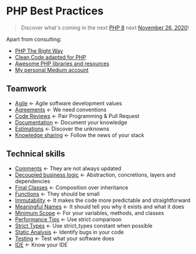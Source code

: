 # PHP Best Practices

> Discover what's coming in the next [PHP 8](https://wiki.php.net/rfc#php_80) next [November 26, 2020](https://wiki.php.net/todo/php80)!

Apart from consulting:

* [PHP The Right Way](https://phptherightway.com/)
* [Clean Code adapted for PHP](https://github.com/jupeter/clean-code-php)
* [Awesome PHP libraries and resources](https://github.com/ziadoz/awesome-php)
* [My personal Medium account](https://medium.com/@chemaclass/)

## Teamwork

* [Agile](/team-work/agile.md) <- Agile software development values
* [Agreements](/team-work/agreements.md) <- We need conventions
* [Code Reviews](/team-work/code-reviews.md) <- Pair Programming & Pull Request
* [Documentation](/team-work/documentation.md) <- Document your knowledge
* [Estimations](/team-work/estimations.md) <- Discover the unknowns
* [Knowledge sharing](/team-work/knowledge-sharing.md) <- Follow the news of your stack

## Technical skills

* [Comments](/technical-skills/comments.md) <- They are not always updated 
* [Decoupled business logic](/technical-skills/decoupled-business-logic.md) <- Abstraction, concretions, layers and dependencies 
* [Final Classes](/technical-skills/final-classes.md) <- Composition over inheritance
* [Functions](/technical-skills/functions.md) <- They should be small
* [Immutability](/technical-skills/immutability.md) <- It makes the code more predictable and straightforward
* [Meaningful Names](/technical-skills/meaningful-names.md) <- It should tell you why it exists and what it does
* [Minimum Scope](/technical-skills/minimum-scope.md) <- For your variables, methods, and classes
* [Performance Tips](/technical-skills/performance-tips.md) <- Use strict comparison
* [Strict Types](/technical-skills/strict-types.md) <- Use strict_types constant when possible
* [Static Analysis](/technical-skills/static-analysis.md) <- Identify bugs in your code
* [Testing](/technical-skills/testing.md) <- Test what your software does
* [IDE](/technical-skills/ide.md) <- Know your IDE
